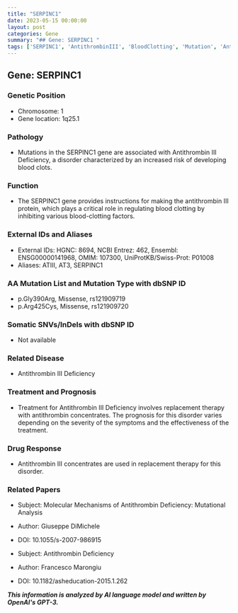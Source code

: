 ```yaml
---
title: "SERPINC1"
date: 2023-05-15 00:00:00
layout: post
categories: Gene
summary: "## Gene: SERPINC1 "
tags: ['SERPINC1', 'AntithrombinIII', 'BloodClotting', 'Mutation', 'AntithrombinIIIdeficiency', 'Treatment', 'Prognosis', 'DrugResponse']
---
```


## Gene: SERPINC1 

### Genetic Position
- Chromosome: 1
- Gene location: 1q25.1

### Pathology
- Mutations in the SERPINC1 gene are associated with Antithrombin III Deficiency, a disorder characterized by an increased risk of developing blood clots.

### Function
- The SERPINC1 gene provides instructions for making the antithrombin III protein, which plays a critical role in regulating blood clotting by inhibiting various blood-clotting factors.

### External IDs and Aliases
- External IDs: HGNC: 8694, NCBI Entrez: 462, Ensembl: ENSG00000141968, OMIM: 107300, UniProtKB/Swiss-Prot: P01008
- Aliases: ATIII, AT3, SERPINC1

### AA Mutation List and Mutation Type with dbSNP ID
- p.Gly390Arg, Missense, rs121909719
- p.Arg425Cys, Missense, rs121909720

### Somatic SNVs/InDels with dbSNP ID
- Not available

### Related Disease
- Antithrombin III Deficiency 

### Treatment and Prognosis
- Treatment for Antithrombin III Deficiency involves replacement therapy with antithrombin concentrates. The prognosis for this disorder varies depending on the severity of the symptoms and the effectiveness of the treatment.

### Drug Response
- Antithrombin III concentrates are used in replacement therapy for this disorder.

### Related Papers
- Subject: Molecular Mechanisms of Antithrombin Deficiency: Mutational Analysis
- Author: Giuseppe DiMichele
- DOI: 10.1055/s-2007-986915

- Subject: Antithrombin Deficiency
- Author: Francesco Marongiu
- DOI: 10.1182/asheducation-2015.1.262

**_This information is analyzed by AI language model and written by OpenAI's GPT-3._**